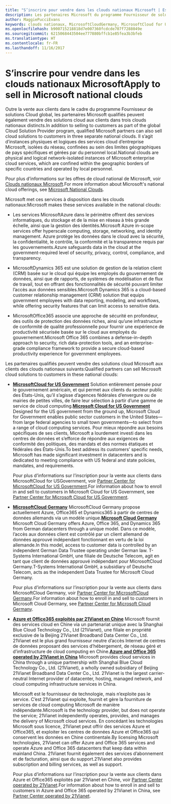 ```yaml
---
title: "S’inscrire pour vendre dans les clouds nationaux Microsoft | Espace partenaires"
description: Les partenaires Microsoft du programme Fournisseur de solutions Cloud peuvent vendre des produits aux clients inscrits sur les clouds nationaux pris en charge.
author: MaggiePucciEvans
keywords: clouds nationaux, MicrosoftCloudGermany, MicrosoftCloud for USGovernment, 21Vianet, MicrosoftCloud Chine
ms.openlocfilehash: b900715218818d7e007360fcdcde707f7288049e
ms.sourcegitcommit: 6215068443504ee777880bffcb1e85fea3b3bfeb
ms.translationtype: HT
ms.contentlocale: fr-FR
ms.lasthandoff: 11/16/2017
---
```

# <a name="apply-to-sell-in-microsoft-national-clouds"></a><span data-ttu-id="cd0e5-104">S’inscrire pour vendre dans les clouds nationaux Microsoft</span><span class="sxs-lookup"><span data-stu-id="cd0e5-104">Apply to sell in Microsoft national clouds</span></span>

<span data-ttu-id="cd0e5-105">Outre la vente aux clients dans le cadre du programme Fournisseur de solutions Cloud global, les partenaires Microsoft qualifiés peuvent également vendre des solutions cloud aux clients dans trois clouds nationaux distincts.</span><span class="sxs-lookup"><span data-stu-id="cd0e5-105">In addition to selling to customers as part of the global Cloud Solution Provider program, qualified Microsoft partners can also sell cloud solutions to customers in three separate national clouds.</span></span> <span data-ttu-id="cd0e5-106">Il s’agit d’instances physiques et logiques des services cloud d’entreprise Microsoft, isolées du réseau, confinées au sein des limites géographiques de pays spécifiques et gérées par du personnel local.</span><span class="sxs-lookup"><span data-stu-id="cd0e5-106">National clouds are physical and logical network-isolated instances of Microsoft enterprise cloud services, which are confined within the geographic borders of specific countries and operated by local personnel.</span></span> 

<span data-ttu-id="cd0e5-107">Pour plus d’informations sur les offres de cloud national de Microsoft, voir [Clouds nationaux Microsoft](https://www.microsoft.com/trustcenter/cloudservices/nationalcloud).</span><span class="sxs-lookup"><span data-stu-id="cd0e5-107">For more information about Microsoft's national cloud offerings, see [Microsoft National Clouds](https://www.microsoft.com/trustcenter/cloudservices/nationalcloud).</span></span>

<span data-ttu-id="cd0e5-108">Microsoft met ces services à disposition dans les clouds nationaux:</span><span class="sxs-lookup"><span data-stu-id="cd0e5-108">Microsoft makes these services available in the national clouds:</span></span>

-   <span data-ttu-id="cd0e5-109">Les services MicrosoftAzure dans le périmètre offrent des services informatiques, du stockage et de la mise en réseau à très grande échelle, ainsi que la gestion des identités.</span><span class="sxs-lookup"><span data-stu-id="cd0e5-109">Microsoft Azure in-scope services offer hyperscale computing, storage, networking, and identity management.</span></span> <span data-ttu-id="cd0e5-110">Azure protège les données dans le cloud avec la sécurité, la confidentialité, le contrôle, la conformité et la transparence requis par les gouvernements.</span><span class="sxs-lookup"><span data-stu-id="cd0e5-110">Azure safeguards data in the cloud at the government-required level of security, privacy, control, compliance, and transparency.</span></span>

-   <span data-ttu-id="cd0e5-111">MicrosoftDynamics 365 est une solution de gestion de la relation client (CRM) basée sur le cloud qui équipe les employés du gouvernement de données, ainsi que de rapports, de systèmes de modélisation et de flux de travail, tout en offrant des fonctionnalités de sécurité pouvant limiter l’accès aux données sensibles.</span><span class="sxs-lookup"><span data-stu-id="cd0e5-111">Microsoft Dynamics 365 is a cloud-based customer relationship management (CRM) solution that equips government employees with data reporting, modeling, and workflows, while offering security features that can limit access to sensitive data.</span></span>

-   <span data-ttu-id="cd0e5-112">MicrosoftOffice365 associe une approche de sécurité en profondeur, des outils de protection des données riches, ainsi qu’une infrastructure de conformité de qualité professionnelle pour fournir une expérience de productivité sécurisée basée sur le cloud aux employés du gouvernement.</span><span class="sxs-lookup"><span data-stu-id="cd0e5-112">Microsoft Office 365 combines a defense-in-depth approach to security, rich data-protection tools, and an enterprise-grade compliance framework to provide a secure cloud-based productivity experience for government employees.</span></span>

<span data-ttu-id="cd0e5-113">Les partenaires qualifiés peuvent vendre des solutions cloud Microsoft aux clients des clouds nationaux suivants:</span><span class="sxs-lookup"><span data-stu-id="cd0e5-113">Qualified partners can sell Microsoft cloud solutions to customers in these national clouds:</span></span>

-   <span data-ttu-id="cd0e5-114">[**MicrosoftCloud for US Government**](https://www.microsoft.com/trustcenter/cloudservices/nationalcloud#Microsoft_Cloud_for_US) Solution entièrement pensée pour le gouvernement américain, et qui permet aux clients du secteur public des États-Unis, qu’il s’agisse d’agences fédérales d’envergure ou de mairies de petites villes, de faire leur sélection à partir d’une gamme de service de cloud computing.</span><span class="sxs-lookup"><span data-stu-id="cd0e5-114">[**Microsoft Cloud for US Government**](https://www.microsoft.com/trustcenter/cloudservices/nationalcloud#Microsoft_Cloud_for_US) Designed for the US government from the ground up, Microsoft Cloud for Government enables public sector customers in the United States—from large federal agencies to small town governments—to select from a range of cloud computing services.</span></span> <span data-ttu-id="cd0e5-115">Pour mieux répondre aux besoins spécifiques de ses clients, Microsoft a lourdement investi dans les centres de données et s’efforce de répondre aux exigences de conformité des politiques, des mandats et des normes étatiques et fédérales des États-Unis.</span><span class="sxs-lookup"><span data-stu-id="cd0e5-115">To best address its customers’ specific needs, Microsoft has made significant investment in datacenters and is dedicated to meeting compliance with US federal and state policies, mandates, and requirements.</span></span> 

    <span data-ttu-id="cd0e5-116">Pour plus d’informations sur l’inscription pour la vente aux clients dans MicrosoftCloud for USGovernment, voir [Partner Center for MicrosoftCloud for US Government](partner-center-for-microsoft-us-govt-cloud.md).</span><span class="sxs-lookup"><span data-stu-id="cd0e5-116">For information about how to enroll in and sell to customers in Microsoft Cloud for US Government, see [Partner Center for Microsoft Cloud for US Government](partner-center-for-microsoft-us-govt-cloud.md).</span></span>

-   <span data-ttu-id="cd0e5-117">[**MicrosoftCloud Germany**](https://www.microsoft.com/trustcenter/cloudservices/nationalcloud#Microsoft_Cloud_Germany) MicrosoftCloud Germany propose actuellement Azure, Office365 et Dynamics365 à partir de centres de données allemands via un modèle unique.</span><span class="sxs-lookup"><span data-stu-id="cd0e5-117">[**Microsoft Cloud Germany**](https://www.microsoft.com/trustcenter/cloudservices/nationalcloud#Microsoft_Cloud_Germany) Microsoft Cloud Germany offers Azure, Office 365, and Dynamics 365 from German datacenters through a unique model.</span></span> <span data-ttu-id="cd0e5-118">Dans ce modèle, l’accès aux données client est contrôlé par un client allemand de données approuvé indépendant fonctionnant en vertu de la loi allemande.</span><span class="sxs-lookup"><span data-stu-id="cd0e5-118">In this model, access to customer data is controlled by an independent German Data Trustee operating under German law.</span></span> <span data-ttu-id="cd0e5-119">T-Systems International GmbH, une filiale de Deutsche Telecom, agit en tant que client de données approuvé indépendant pour MicrosoftCloud Germany.</span><span class="sxs-lookup"><span data-stu-id="cd0e5-119">T-Systems International GmbH, a subsidiary of Deutsche Telecom, acts as the independent Data Trustee for Microsoft Cloud Germany.</span></span> 

    <span data-ttu-id="cd0e5-120">Pour plus d’informations sur l’inscription pour la vente aux clients dans MicrosoftCloud Germany, voir [Partner Center for MicrosoftCloud Germany](partner-center-for-microsoft-cloud-germany.md).</span><span class="sxs-lookup"><span data-stu-id="cd0e5-120">For information about how to enroll in and sell to customers in Microsoft Cloud Germany, see [Partner Center for Microsoft Cloud Germany](partner-center-for-microsoft-cloud-germany.md).</span></span> 
    
-   <span data-ttu-id="cd0e5-121">[**Azure et Office365 exploités par 21Vianet en Chine**](https://www.microsoft.com/trustcenter/cloudservices/nationalcloud#Microsoft_Cloud_for_China) Microsoft fournit des services cloud en Chine via un partenariat unique avec la Shanghai Blue Cloud Technology Co., Ltd (21Vianet), une filiale en propriété exclusive de la Beijing 21Vianet Broadband Data Center Co., Ltd. 21Vianet est le plus grand fournisseur neutre d’accès Internet de centres de données proposant des services d’hébergement, de réseau géré et d’infrastructure de cloud computing en Chine.</span><span class="sxs-lookup"><span data-stu-id="cd0e5-121">[**Azure and Office 365 operated by 21Vianet in China**](https://www.microsoft.com/trustcenter/cloudservices/nationalcloud#Microsoft_Cloud_for_China) Microsoft provides cloud services in China through a unique partnership with Shanghai Blue Cloud Technology Co., Ltd. (21Vianet), a wholly owned subsidiary of Beijing 21Vianet Broadband Data Center Co., Ltd. 21Vianet is the largest carrier-neutral Internet provider of datacenter, hosting, managed network, and cloud computing infrastructure services in China.</span></span> 

    <span data-ttu-id="cd0e5-122">Microsoft est le fournisseur de technologie, mais n’exploite pas le service. C’est 21Vianet qui exploite, fournit et gère la fourniture de services de cloud computing Microsoft de manière indépendante.</span><span class="sxs-lookup"><span data-stu-id="cd0e5-122">Microsoft is the technology provider, but does not operate the service; 21Vianet independently operates, provides, and manages the delivery of Microsoft cloud services.</span></span> <span data-ttu-id="cd0e5-123">En concédant les technologies Microsoft sous licence, 21Vianet peut offrir des services Azure et Office365, et exploiter les centres de données Azure et Office365 qui conservent les données en Chine continentale.</span><span class="sxs-lookup"><span data-stu-id="cd0e5-123">By licensing Microsoft technologies, 21Vianet can offer Azure and Office 365 services and operate Azure and Office 365 datacenters that keep data within mainland China.</span></span> <span data-ttu-id="cd0e5-124">21Vianet fournit également des services d’abonnement et de facturation, ainsi que du support.</span><span class="sxs-lookup"><span data-stu-id="cd0e5-124">21Vianet also provides subscription and billing services, as well as support.</span></span>

    <span data-ttu-id="cd0e5-125">Pour plus d’informations sur l’inscription pour la vente aux clients dans Azure et Office365 exploités par 21Vianet en Chine, voir [Partner Center operated by 21Vianet](https://msdn.microsoft.com/partner-china/index).</span><span class="sxs-lookup"><span data-stu-id="cd0e5-125">For information about how to enroll in and sell to customers in Azure and Office 365 operated by 21Vianet in China, see [Partner Center operated by 21Vianet](https://msdn.microsoft.com/partner-china/index).</span></span> 